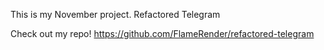 This is my November project.
Refactored Telegram

Check out my repo! https://github.com/FlameRender/refactored-telegram
